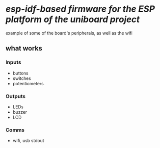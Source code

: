 #  _esp-idf-based firmware for the ESP platform of the uniboard project_

example of some of the board's peripherals, as well as the wifi

## what works

### Inputs
- buttons
- switches
- potentiometers

### Outputs
- LEDs
- buzzer
- LCD

### Comms
- wifi, usb stdout
